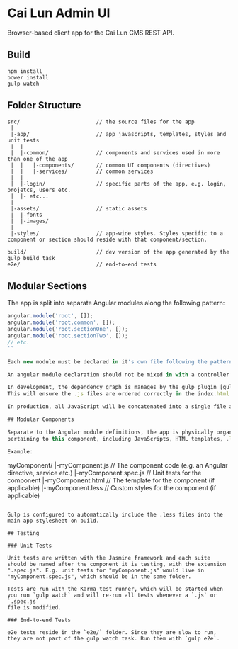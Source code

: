 # Cai Lun Admin UI

Browser-based client app for the Cai Lun CMS REST API.

## Build

```Shell
npm install
bower install
gulp watch
```


## Folder Structure

```
src/                        // the source files for the app
 |
 |-app/                     // app javascripts, templates, styles and unit tests
 |  |
 |  |-common/               // components and services used in more than one of the app
 |  |   |-components/       // common UI components (directives)
 |  |   |-services/         // common services
 |  |
 |  |-login/                // specific parts of the app, e.g. login, projetcs, users etc.
 |  |- etc...
 |
 |-assets/                  // static assets
 |  |-fonts
 |  |-images/           
 |
 |-styles/                  // app-wide styles. Styles specific to a component or section should reside with that component/section.
 
build/                      // dev version of the app generated by the gulp build task
e2e/                        // end-to-end tests
```

## Modular Sections

The app is split into separate Angular modules along the following pattern:

```JavaScript
angular.module('root', []);
angular.module('root.common', []);
angular.module('root.sectionOne', []);
angular.module('root.sectionTwo', []);
// etc.
``

Each new module must be declared in it's own file following the pattern `moduleName.module.js`.

An angular module declaration should not be mixed in with a controller or directive (etc.) definition.

In development, the dependency graph is manages by the gulp plugin [gulp-angular-filesort](https://github.com/klei/gulp-angular-filesort). 
This will ensure the .js files are ordered correctly in the index.html file so as to prevent "module undefined" errors.

In production, all JavaScript will be concatenated into a single file anyway so order of loading will not be an issue.

## Modular Components

Separate to the Angular module definitions, the app is physically organized into logical components, and each component is typically in its own folder. This folder contains *all* code 
pertaining to this component, including JavaScripts, HTML templates, .less files, and unit tests.

Example:

```
myComponent/
  |-myComponent.js          // The component code (e.g. an Angular directive, service etc.)
  |-myComponent.spec.js     // Unit tests for the component
  |-myComponent.html        // The template for the component (if applicable)
  |-myComponent.less        // Custom styles for the component (if applicable)
```

Gulp is configured to automatically include the .less files into the main app stylesheet on build.

## Testing

### Unit Tests

Unit tests are written with the Jasmine framework and each suite should be named after the component it is testing, with the extension
".spec.js". E.g. unit tests for "myComponent.js" would live in "myComponent.spec.js", which should be in the same folder.

Tests are run with the Karma test runner, which will be started when you run `gulp watch` and will re-run all tests whenever a `.js` or `.spec.js` 
file is modified.

### End-to-end Tests

e2e tests reside in the `e2e/` folder. Since they are slow to run, they are not part of the gulp watch task. Run them with `gulp e2e`.